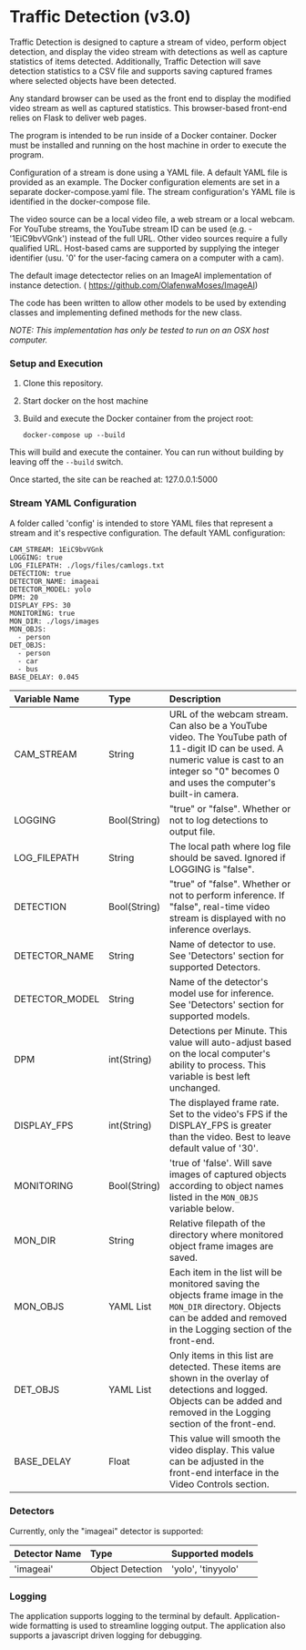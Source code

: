 # Traffic Detection (v3.0)

Traffic Detection is designed to capture a stream of video, perform object detection, and display the video stream with detections as well as capture statistics of items detected.  Additionally, Traffic Detection will save detection statistics to a CSV file and supports saving captured frames where selected objects have been detected.

Any standard browser can be used as the front end to display the modified video stream as well as captured statistics.  This browser-based front-end relies on Flask to deliver web pages.  

The program is intended to be run inside of a Docker container.  Docker must be installed and running on the host machine in order to execute the program.

Configuration of a stream is done using a YAML file. A default YAML file is provided as an example.  The Docker configuration elements are set in a separate docker-compose.yaml file.  The stream configuration's YAML file is identified in the docker-compose file.

The video source can be a local video file, a web stream or a local webcam.  For YouTube streams, the YouTube stream ID can be used (e.g. - '1EiC9bvVGnk') instead of the full URL.  Other video sources require a fully qualified URL.  Host-based cams are supported by supplying the integer identifier (usu. '0' for the user-facing camera on a computer with a cam).

The default image detectector relies on an ImageAI implementation of instance detection. (
<a href=https://github.com/OlafenwaMoses/ImageAI>https://github.com/OlafenwaMoses/ImageAI</a>)

The code has been written to allow other models to be used by extending classes and implementing defined methods for the new class.

*NOTE: This implementation has only be tested to run on an OSX host computer.*

### Setup and Execution
1. Clone this repository.
2. Start docker on the host machine
3. Build and execute the Docker container from the project root:

    `docker-compose up --build`

This will build and execute the container.  You can run without building by leaving off the `--build` switch.
	
Once started, the site can be reached at: 127.0.0.1:5000


### Stream YAML Configuration
A folder called 'config' is intended to store YAML files that represent a stream and it's respective configuration.  The default YAML configuration:

    CAM_STREAM: 1EiC9bvVGnk
    LOGGING: true
    LOG_FILEPATH: ./logs/files/camlogs.txt
    DETECTION: true
    DETECTOR_NAME: imageai
    DETECTOR_MODEL: yolo
    DPM: 20
    DISPLAY_FPS: 30
    MONITORING: true
    MON_DIR: ./logs/images
    MON_OBJS:
      - person
    DET_OBJS:
      - person
      - car
      - bus
    BASE_DELAY: 0.045



|  Variable Name    | Type        | Description      | 
| :---------------- | :---------- | :--------------- | 
| CAM_STREAM        | String      | URL of the webcam stream.  Can also be a YouTube video.  The YouTube path of 11-digit ID can be used. A numeric value is cast to an integer so "0" becomes 0 and uses the computer's built-in camera.|
| LOGGING           | Bool(String)| "true" or "false".  Whether or not to log detections to output file.
| LOG_FILEPATH      | String      | The local path where log file should be saved.  Ignored if LOGGING is "false".
| DETECTION         | Bool(String)| "true" of "false".  Whether or not to perform inference.  If "false", real-time video stream is displayed with no inference overlays.
| DETECTOR_NAME     | String      | Name of detector to use.  See 'Detectors' section for supported Detectors.
| DETECTOR_MODEL    | String      | Name of the detector's model use for inference. See 'Detectors' section for supported models.
| DPM               | int(String) | Detections per Minute.  This value will auto-adjust based on the local computer's ability to process.  This variable is best left unchanged.
| DISPLAY_FPS       | int(String) | The displayed frame rate. Set to the video's FPS if the DISPLAY_FPS is greater than the video.  Best to leave default value of '30'.
| MONITORING        | Bool(String)| 'true of 'false'.  Will save images of captured objects according to object names listed in the `MON_OBJS` variable below.
| MON_DIR           | String      | Relative filepath of the directory where monitored object frame images are saved. 
| MON_OBJS          | YAML List   | Each item in the list will be monitored saving the objects frame image in the `MON_DIR` directory.  Objects can be added and removed in the Logging section of the front-end.
| DET_OBJS          | YAML List   | Only items in this list are detected.  These items are shown in the overlay of detections and logged.  Objects can be added and removed in the Logging section of the front-end.
| BASE_DELAY        | Float       | This value will smooth the video display.  This value can be adjusted in the front-end interface in the Video Controls section.  


### Detectors
Currently, only the "imageai" detector is supported:

|  Detector Name    | Type              | Supported models      |
| :---------------- | :---------------- | :-------------------- | 
| 'imageai'         | Object Detection  | 'yolo', 'tinyyolo'
	

### Logging
The application supports logging to the terminal by default.  Application-wide formatting is used to streamline logging output.  The application also supports a javascript driven logging for debugging.